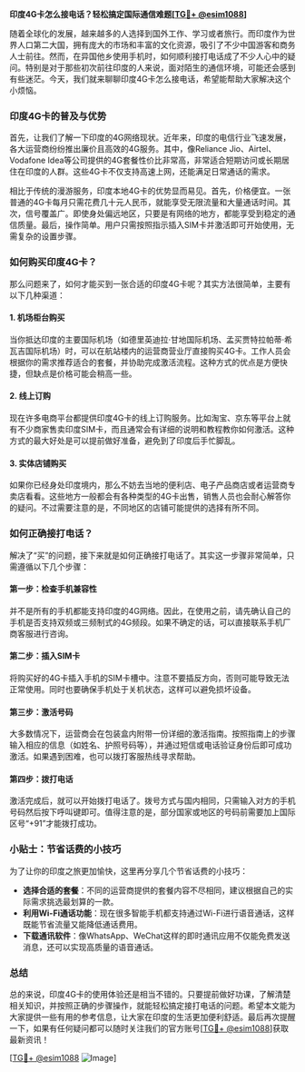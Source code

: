 **印度4G卡怎么接电话？轻松搞定国际通信难题[[TG💪+ @esim1088](https://t.me/s/esim1088)]**

随着全球化的发展，越来越多的人选择到国外工作、学习或者旅行。而印度作为世界人口第二大国，拥有庞大的市场和丰富的文化资源，吸引了不少中国游客和商务人士前往。然而，在异国他乡使用手机时，如何顺利接打电话成了不少人心中的疑问。特别是对于那些初次前往印度的人来说，面对陌生的通信环境，可能还会感到有些迷茫。今天，我们就来聊聊印度4G卡怎么接电话，希望能帮助大家解决这个小烦恼。

### 印度4G卡的普及与优势

首先，让我们了解一下印度的4G网络现状。近年来，印度的电信行业飞速发展，各大运营商纷纷推出廉价且高效的4G服务。其中，像Reliance Jio、Airtel、Vodafone Idea等公司提供的4G套餐性价比非常高，非常适合短期访问或长期居住在印度的人群。这些4G卡不仅支持高速上网，还能满足日常通话的需求。

相比于传统的漫游服务，印度本地4G卡的优势显而易见。首先，价格便宜。一张普通的4G卡每月只需花费几十元人民币，就能享受无限流量和大量通话时间。其次，信号覆盖广。即使身处偏远地区，只要是有网络的地方，都能享受到稳定的通信质量。最后，操作简单。用户只需按照指示插入SIM卡并激活即可开始使用，无需复杂的设置步骤。

### 如何购买印度4G卡？

那么问题来了，如何才能买到一张合适的印度4G卡呢？其实方法很简单，主要有以下几种渠道：

#### 1. 机场柜台购买
当你抵达印度的主要国际机场（如德里英迪拉·甘地国际机场、孟买贾特拉帕蒂·希瓦吉国际机场）时，可以在航站楼内的运营商营业厅直接购买4G卡。工作人员会根据你的需求推荐适合的套餐，并协助完成激活流程。这种方式的优点是方便快捷，但缺点是价格可能会稍高一些。

#### 2. 线上订购
现在许多电商平台都提供印度4G卡的线上订购服务。比如淘宝、京东等平台上就有不少商家售卖印度SIM卡，而且通常会有详细的说明和教程教你如何激活。这种方式的最大好处是可以提前做好准备，避免到了印度后手忙脚乱。

#### 3. 实体店铺购买
如果你已经身处印度境内，那么不妨去当地的便利店、电子产品商店或者运营商专卖店看看。这些地方一般都会有各种类型的4G卡出售，销售人员也会耐心解答你的疑问。不过需要注意的是，不同地区的店铺可能提供的选择有所不同。

### 如何正确接打电话？

解决了“买”的问题，接下来就是如何正确接打电话了。其实这一步骤非常简单，只需遵循以下几个步骤：

#### 第一步：检查手机兼容性
并不是所有的手机都能支持印度的4G网络。因此，在使用之前，请先确认自己的手机是否支持双频或三频制式的4G频段。如果不确定的话，可以直接联系手机厂商客服进行咨询。

#### 第二步：插入SIM卡
将购买好的4G卡插入手机的SIM卡槽中。注意不要插反方向，否则可能导致无法正常使用。同时也要确保手机处于关机状态，这样可以避免损坏设备。

#### 第三步：激活号码
大多数情况下，运营商会在包装盒内附带一份详细的激活指南。按照指南上的步骤输入相应的信息（如姓名、护照号码等），并通过短信或电话验证身份后即可成功激活。如果遇到困难，也可以拨打客服热线寻求帮助。

#### 第四步：拨打电话
激活完成后，就可以开始拨打电话了。拨号方式与国内相同，只需输入对方的手机号码然后按下呼叫键即可。值得注意的是，部分国家或地区的号码前需要加上国际区号“+91”才能拨打成功。

### 小贴士：节省话费的小技巧

为了让你的印度之旅更加愉快，这里再分享几个节省话费的小技巧：

- **选择合适的套餐**：不同的运营商提供的套餐内容不尽相同，建议根据自己的实际需求挑选最划算的一款。
- **利用Wi-Fi通话功能**：现在很多智能手机都支持通过Wi-Fi进行语音通话，这样既能节省流量又能降低通话费用。
- **下载通讯软件**：像WhatsApp、WeChat这样的即时通讯应用不仅能免费发送消息，还可以实现高质量的语音通话。

### 总结

总的来说，印度4G卡的使用体验还是相当不错的。只要提前做好功课，了解清楚相关知识，并按照正确的步骤操作，就能轻松搞定接打电话的问题。希望本文能为大家提供一些有用的参考信息，让大家在印度的生活更加便利舒适。最后再次提醒一下，如果有任何疑问都可以随时关注我们的官方账号[[TG💪+ @esim1088](https://t.me/s/esim1088)]获取最新资讯！

[[TG💪+ @esim1088](https://t.me/s/esim1088) ![Image](https://i.postimg.cc/4NQfJmqS/Snipaste-2025-05-13-00-14-12.png)]